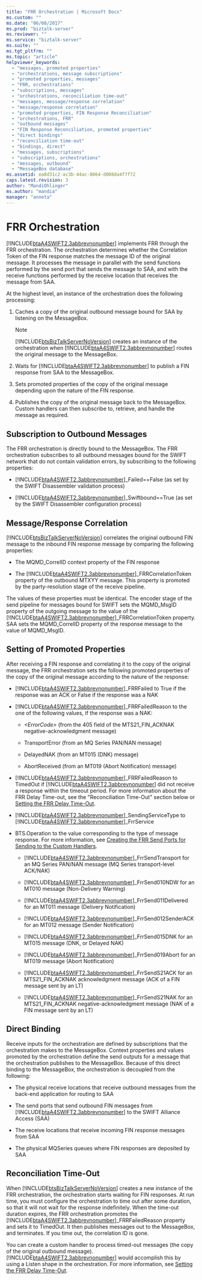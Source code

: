 ```yaml
---
title: "FRR Orchestration | Microsoft Docs"
ms.custom: ""
ms.date: "06/08/2017"
ms.prod: "biztalk-server"
ms.reviewer: ""
ms.service: "biztalk-server"
ms.suite: ""
ms.tgt_pltfrm: ""
ms.topic: "article"
helpviewer_keywords: 
  - "messages, promoted properties"
  - "orchestrations, message subscriptions"
  - "promoted properties, messages"
  - "FRR, orchestrations"
  - "subscriptions, messages"
  - "orchestrations, reconciliation time-out"
  - "messages, message/response correlation"
  - "message/response correlation"
  - "promoted properties, FIN Response Reconciliation"
  - "orchestrations, FRR"
  - "outbound messages"
  - "FIN Response Reconciliation, promoted properties"
  - "direct bindings"
  - "reconciliation time-out"
  - "bindings, direct"
  - "messages, subscriptions"
  - "subscriptions, orchestrations"
  - "messages, outbound"
  - "MessageBox database"
ms.assetid: ea8d31c2-ac3b-44ac-8064-d008da4f7f72
caps.latest.revision: 3
author: "MandiOhlinger"
ms.author: "mandia"
manager: "anneta"
---
```

# FRR Orchestration
[!INCLUDE[btaA4SWIFT2.3abbrevnonumber](../../includes/btaa4swift2-3abbrevnonumber-md.md)] implements FRR through the FRR orchestration. The orchestration determines whether the Correlation Token of the FIN response matches the message ID of the original message. It processes the message in parallel with the send functions performed by the send port that sends the message to SAA, and with the receive functions performed by the receive location that receives the message from SAA.  
  
 At the highest level, an instance of the orchestration does the following processing:  
  
1.  Caches a copy of the original outbound message bound for SAA by listening on the MessageBox.  
  
    > [!NOTE]
    >  [!INCLUDE[btsBizTalkServerNoVersion](../../includes/btsbiztalkservernoversion-md.md)] creates an instance of the orchestration when [!INCLUDE[btaA4SWIFT2.3abbrevnonumber](../../includes/btaa4swift2-3abbrevnonumber-md.md)] routes the original message to the MessageBox.  
  
2.  Waits for [!INCLUDE[btaA4SWIFT2.3abbrevnonumber](../../includes/btaa4swift2-3abbrevnonumber-md.md)] to publish a FIN response from SAA to the MessageBox.  
  
3.  Sets promoted properties of the copy of the original message depending upon the nature of the FIN response.  
  
4.  Publishes the copy of the original message back to the MessageBox. Custom handlers can then subscribe to, retrieve, and handle the message as required.  
  
## Subscription to Outbound Messages  
 The FRR orchestration is directly bound to the MessageBox. The FRR orchestration subscribes to all outbound messages bound for the SWIFT network that do not contain validation errors, by subscribing to the following properties:  
  
-   [!INCLUDE[btaA4SWIFT2.3abbrevnonumber](../../includes/btaa4swift2-3abbrevnonumber-md.md)]_Failed==False (as set by the SWIFT Disassembler validation process)  
  
-   [!INCLUDE[btaA4SWIFT2.3abbrevnonumber](../../includes/btaa4swift2-3abbrevnonumber-md.md)]_Swiftbound==True (as set by the SWIFT Disassembler configuration process)  
  
## Message/Response Correlation  
 [!INCLUDE[btsBizTalkServerNoVersion](../../includes/btsbiztalkservernoversion-md.md)] correlates the original outbound FIN message to the inbound FIN response message by comparing the following properties:  
  
-   The MQMD_CorrelID context property of the FIN response  
  
-   The [!INCLUDE[btaA4SWIFT2.3abbrevnonumber](../../includes/btaa4swift2-3abbrevnonumber-md.md)]_FRRCorrelationToken property of the outbound MTXYY message. This property is promoted by the party-resolution stage of the receive pipeline.  
  
 The values of these properties must be identical. The encoder stage of the send pipeline for messages bound for SWIFT sets the MQMD_MsgID property of the outgoing message to the value of the [!INCLUDE[btaA4SWIFT2.3abbrevnonumber](../../includes/btaa4swift2-3abbrevnonumber-md.md)]_FRRCorrelationToken property. SAA sets the MQMD_CorrelID property of the response message to the value of MQMD_MsgID.  
  
## Setting of Promoted Properties  
 After receiving a FIN response and correlating it to the copy of the original message, the FRR orchestration sets the following promoted properties of the copy of the original message according to the nature of the response:  
  
-   [!INCLUDE[btaA4SWIFT2.3abbrevnonumber](../../includes/btaa4swift2-3abbrevnonumber-md.md)]_FRRFailed to True if the response was an ACK or False if the response was a NAK  
  
-   [!INCLUDE[btaA4SWIFT2.3abbrevnonumber](../../includes/btaa4swift2-3abbrevnonumber-md.md)]_FRRFailedReason to the one of the following values, if the response was a NAK:  
  
    -   *\<ErrorCode>* (from the 405 field of the MTS21_FIN_ACKNAK negative-acknowledgment message)  
  
    -   TransportError (from an MQ Series PAN/NAN message)  
  
    -   DelayedNAK (from an MT015 (DNK) message)  
  
    -   AbortReceived (from an MT019 (Abort Notification) message)  
  
-   [!INCLUDE[btaA4SWIFT2.3abbrevnonumber](../../includes/btaa4swift2-3abbrevnonumber-md.md)]_FRRFailedReason to TimedOut if [!INCLUDE[btaA4SWIFT2.3abbrevnonumber](../../includes/btaa4swift2-3abbrevnonumber-md.md)] did not receive a response within the timeout period. For more information about the FRR Delay Time-out, see the "Reconciliation Time-Out" section below or [Setting the FRR Delay Time-Out](../../adapters-and-accelerators/accelerator-swift/setting-the-frr-delay-time-out.md).  
  
-   [!INCLUDE[btaA4SWIFT2.3abbrevnonumber](../../includes/btaa4swift2-3abbrevnonumber-md.md)]_SendingServiceType to [!INCLUDE[btaA4SWIFT2.3abbrevnonumber](../../includes/btaa4swift2-3abbrevnonumber-md.md)]_FrrService  
  
-   BTS.Operation to the value corresponding to the type of message response. For more information, see [Creating the FRR Send Ports for Sending to the Custom Handlers](../../adapters-and-accelerators/accelerator-swift/creating-the-frr-send-ports-for-sending-to-the-custom-handlers.md).  
  
    -   [!INCLUDE[btaA4SWIFT2.3abbrevnonumber](../../includes/btaa4swift2-3abbrevnonumber-md.md)]_FrrSendTransport for an MQ Series PAN/NAN message (MQ Series transport-level ACK/NAK)  
  
    -   [!INCLUDE[btaA4SWIFT2.3abbrevnonumber](../../includes/btaa4swift2-3abbrevnonumber-md.md)]_FrrSend010NDW for an MT010 message (Non-Delivery Warning)  
  
    -   [!INCLUDE[btaA4SWIFT2.3abbrevnonumber](../../includes/btaa4swift2-3abbrevnonumber-md.md)]_FrrSend011Delivered for an MT011 message (Delivery Notification)  
  
    -   [!INCLUDE[btaA4SWIFT2.3abbrevnonumber](../../includes/btaa4swift2-3abbrevnonumber-md.md)]_FrrSend012SenderACK for an MT012 message (Sender Notification)  
  
    -   [!INCLUDE[btaA4SWIFT2.3abbrevnonumber](../../includes/btaa4swift2-3abbrevnonumber-md.md)]_FrrSend015DNK for an MT015 message (DNK, or Delayed NAK)  
  
    -   [!INCLUDE[btaA4SWIFT2.3abbrevnonumber](../../includes/btaa4swift2-3abbrevnonumber-md.md)]_FrrSend019Abort for an MT019 message (Abort Notification)  
  
    -   [!INCLUDE[btaA4SWIFT2.3abbrevnonumber](../../includes/btaa4swift2-3abbrevnonumber-md.md)]_FrrSendS21ACK for an MTS21_FIN_ACKNAK acknowledgment message (ACK of a FIN message sent by an LT)  
  
    -   [!INCLUDE[btaA4SWIFT2.3abbrevnonumber](../../includes/btaa4swift2-3abbrevnonumber-md.md)]_FrrSendS21NAK for an MTS21_FIN_ACKNAK negative-acknowledgment message (NAK of a FIN message sent by an LT)  
  
## Direct Binding  
 Receive inputs for the orchestration are defined by subscriptions that the orchestration makes to the MessageBox. Context properties and values promoted by the orchestration define the send outputs for a message that the orchestration publishes to the MessageBox. Because of this direct binding to the MessageBox, the orchestration is decoupled from the following:  
  
-   The physical receive locations that receive outbound messages from the back-end application for routing to SAA  
  
-   The send ports that send outbound FIN messages from [!INCLUDE[btaA4SWIFT2.3abbrevnonumber](../../includes/btaa4swift2-3abbrevnonumber-md.md)] to the SWIFT Alliance Access (SAA)  
  
-   The receive locations that receive incoming FIN response messages from SAA  
  
-   The physical MQSeries queues where FIN responses are deposited by SAA  
  
## Reconciliation Time-Out  
 When [!INCLUDE[btsBizTalkServerNoVersion](../../includes/btsbiztalkservernoversion-md.md)] creates a new instance of the FRR orchestration, the orchestration starts waiting for FIN responses. At run time, you must configure the orchestration to time out after some duration, so that it will not wait for the response indefinitely. When the time-out duration expires, the FRR orchestration promotes the [!INCLUDE[btaA4SWIFT2.3abbrevnonumber](../../includes/btaa4swift2-3abbrevnonumber-md.md)]_FRRFailedReason property and sets it to TimedOut. It then publishes messages out to the MessageBox, and terminates. If you time out, the correlation ID is gone.  
  
 You can create a custom handler to process timed-out messages (the copy of the original outbound message). [!INCLUDE[btaA4SWIFT2.3abbrevnonumber](../../includes/btaa4swift2-3abbrevnonumber-md.md)] would accomplish this by using a Listen shape in the orchestration. For more information, see [Setting the FRR Delay Time-Out](../../adapters-and-accelerators/accelerator-swift/setting-the-frr-delay-time-out.md).